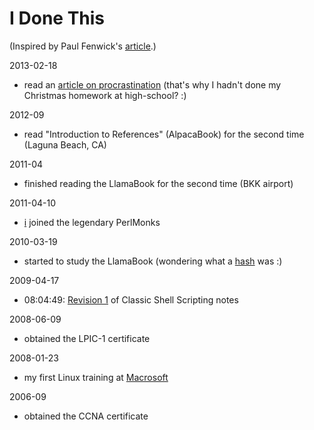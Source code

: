 # I Done This

(Inspired by Paul Fenwick's [article](http://privacygeek.blogspot.com.au/2013/02/reimplementing-idonethis-memory-service.html).)

2013-02-18

* read an [article on procrastination](http://lesswrong.com/lw/3w3/how_to_beat_procrastination/) (that's why I hadn't done my Christmas homework at high-school? :)

2012-09

* read "Introduction to References" (AlpacaBook) for the second time (Laguna Beach, CA)

2011-04

* finished reading the LlamaBook for the second time (BKK airport)

2011-04-10

* [i](http://perlmonks.org/?node_id=898593) joined the legendary PerlMonks

2010-03-19

* started to study the LlamaBook (wondering what a [hash](http://perldoc.perl.org/perlintro.html#Perl-variable-types) was :)

2009-04-17

* 08:04:49: [Revision 1](https://wiki.openhouse.sk/action/recall/ShellScripting?action=recall&rev=1) of Classic Shell Scripting notes

2008-06-09

* obtained the LPIC-1 certificate

2008-01-23

* my first Linux training at [Macrosoft](http://www.macrosoft.sk/)

2006-09

* obtained the CCNA certificate
